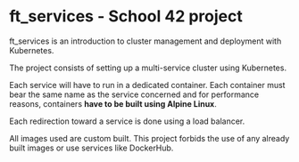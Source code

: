 # ft_services - School 42 project

ft_services is an introduction to cluster management and deployment with Kubernetes.

The project consists of setting up a multi-service cluster using Kubernetes.

Each service will have to run in a dedicated container.
Each container must bear the same name as the service concerned and for performance
reasons, containers **have to be built using Alpine Linux**.

Each redirection toward a service is done using a load balancer.

All images used are custom built. 
This project forbids the use of any already built images or use services like DockerHub.
